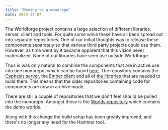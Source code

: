 ```yaml
---
title: "Moving to a monorepo"
date: 2023-11-07
---
```


The Worldforge project contains a large selection of different libraries, server, client and tools. For quite some while
these have all been spread out into separate repositories. One of our initial thoughts was to release these components
separately so that various third party projects could use them. However, as time went by it became apparent that this
vision never materialized. None of our libraries have seen use outside Worldforge.

Thus is was only natural to combine the components that are in active use into one monorepo, which can be
found [here](https://github.com/worldforge/worldforge). The repository contains
the [Cyphesis server](https://github.com/worldforge/worldforge/tree/master/apps/cyphesis),
the [Ember client](https://github.com/worldforge/worldforge/tree/master/apps/ember)
and all of [the libraries](https://github.com/worldforge/worldforge/tree/master/libs) that are needed to build them.
This means that the older repositories containing code for
components are now in archive mode.

There are still a couple of repositories that we don't feel should be pulled into the monorepo. Amongst these is the
[Worlds repository](https://github.com/worldforge/worlds) which contains the demo worlds.

Along with this change the build setup has been greatly improved, and there's no longer any need for the Hammer tool.